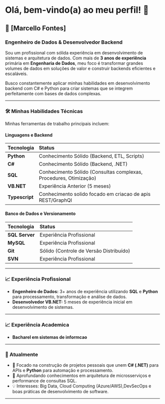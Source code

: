 # Olá, bem-vindo(a) ao meu perfil! 👋

## 🚀 [Marcello Fontes]
### Engenheiro de Dados & Desenvolvedor Backend

Sou um profissional com sólida experiência em desenvolvimento de sistemas e arquitetura de dados. Com mais de **3 anos de experiência** primária em **Engenharia de Dados**, meu foco é transformar grandes volumes de dados em soluções de valor e construir backends eficientes e escaláveis.

Busco constantemente aplicar minhas habilidades em desenvolvimento backend com C# e Python para criar sistemas que se integrem perfeitamente com bases de dados complexas.

---

### 🛠️ Minhas Habilidades Técnicas

Minhas ferramentas de trabalho principais incluem:

#### Linguagens e Backend
| Tecnologia | Status |
| :--- | :--- |
| **Python** | Conhecimento Sólido (Backend, ETL, Scripts) |
| **C#** | Conhecimento Sólido (Backend, .NET) |
| **SQL** | Conhecimento Sólido (Consultas complexas, Procedures, Otimização) |
| **VB.NET** | Experiência Anterior (5 meses) |
| **Typescript** | Conhecimento solido focado em criacao de apis REST/GraphQl |

#### Banco de Dados e Versionamento
| Tecnologia | Status |
| :--- | :--- |
| **SQL Server** | Experiência Profissional |
| **MySQL** | Experiência Profissional |
| **Git** | Sólido (Controle de Versão Distribuído) |
| **SVN** | Experiência Profissional |

---

### 📈 Experiência Profissional

* **Engenheiro de Dados:** 3+ anos de experiência utilizando **SQL** e **Python** para processamento, transformação e análise de dados.
* **Desenvolvedor VB.NET:** 5 meses de experiência inicial em desenvolvimento de sistemas.

---

### 📈 Experiência Academica

* **Bacharel em sistemas de informcao**

---

### 🌟 Atualmente

* 🔭 Focado na construção de projetos pessoais que unem **C# (.NET)** para APIs e **Python** para automação e processamento.
* 🌱 Aprofundando conhecimentos em arquitetura de microsserviços e performance de consultas SQL.
* 💡 Interesses: Big Data, Cloud Computing (Azure/AWS),DevSecOps e boas práticas de desenvolvimento de software.

---

